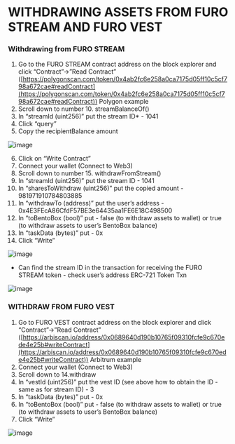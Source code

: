 # ********************WITHDRAWING ASSETS FROM FURO STREAM AND FURO VEST********************

### **************************************Withdrawing from FURO STREAM**************************************

1. Go to the FURO STREAM contract address on the block explorer and click “Contract”→”Read Contract” ([https://polygonscan.com/token/0x4ab2fc6e258a0ca7175d05ff10c5cf798a672cae#readContract](https://polygonscan.com/token/0x4ab2fc6e258a0ca7175d05ff10c5cf798a672cae#readContract)) Polygon example
2. Scroll down to number 10. streamBalanceOf()
3. In “streamId (uint256)” put the stream ID* - 1041
4. Click “query”
5. Copy the recipientBalance amount

![image](https://user-images.githubusercontent.com/12489182/228024146-37a204ac-5baf-4aff-9fec-1f6531e2dd8e.png)

6. Click on “Write Contract”
7. Connect your wallet (Connect to Web3)
8. Scroll down to number 15. withdrawFromStream()
9. In “streamId (uint256)” put the stream ID - 1041
10. In “sharesToWithdraw (uint256)” put the copied amount - 981971910784803885
11. In “withdrawTo (address)” put the user’s address - 0x4E3FEcA86CfdF57BE3e64435aa1FE6E18C498500
12. In “toBentoBox (bool)” put - false (to withdraw assets to wallet) or true (to withdraw assets to user’s BentoBox balance)
13. In “taskData (bytes)” put - 0x
14. Click “Write”

![image](https://user-images.githubusercontent.com/12489182/228024711-7b09a0f4-87c9-445a-b145-404465f2b364.png)

* Can find the stream ID in the transaction for receiving the FURO STREAM token - check user’s address ERC-721 Token Txn

![image](https://user-images.githubusercontent.com/12489182/228024775-6f40e25f-12f3-48ec-84cb-827f1f78b951.png)

###  **********************************************WITHDRAW FROM FURO VEST**********************************************
1. Go to FURO VEST contract address on the block explorer and click “Contract”→”Read Contract” ([https://arbiscan.io/address/0x0689640d190b10765f09310fcfe9c670ede4e25b#writeContract](https://arbiscan.io/address/0x0689640d190b10765f09310fcfe9c670ede4e25b#writeContract)) Arbitrum example
2. Connect your wallet (Connect to Web3)
3. Scroll down to 14.withdraw
4. In “vestId (uint256)” put the vest ID (see above how to obtain the ID - same as for stream ID) - 3
5. In “taskData (bytes)” put - 0x
6. In “toBentoBox (bool)” put - false (to withdraw assets to wallet) or true (to withdraw assets to user’s BentoBox balance)
7. Click “Write”

![image](https://user-images.githubusercontent.com/12489182/228024922-e8d926d4-6fe4-4531-9518-9883f269818e.png)
